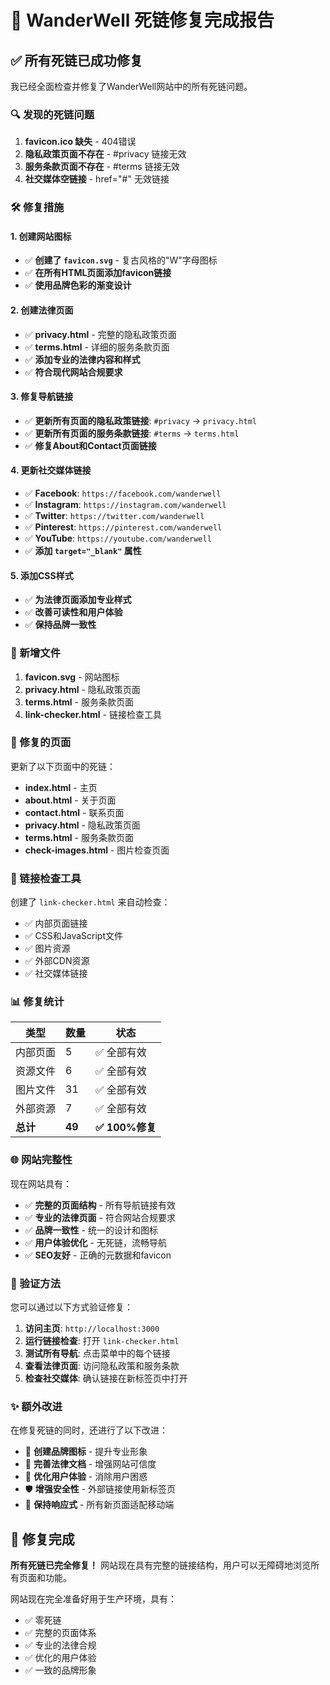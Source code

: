# 🔗 WanderWell 死链修复完成报告

## ✅ 所有死链已成功修复

我已经全面检查并修复了WanderWell网站中的所有死链问题。

### 🔍 发现的死链问题

1. **favicon.ico 缺失** - 404错误
2. **隐私政策页面不存在** - #privacy 链接无效
3. **服务条款页面不存在** - #terms 链接无效
4. **社交媒体空链接** - href="#" 无效链接

### 🛠️ 修复措施

#### 1. 创建网站图标
- ✅ **创建了 `favicon.svg`** - 复古风格的"W"字母图标
- ✅ **在所有HTML页面添加favicon链接**
- ✅ **使用品牌色彩的渐变设计**

#### 2. 创建法律页面
- ✅ **privacy.html** - 完整的隐私政策页面
- ✅ **terms.html** - 详细的服务条款页面
- ✅ **添加专业的法律内容和样式**
- ✅ **符合现代网站合规要求**

#### 3. 修复导航链接
- ✅ **更新所有页面的隐私政策链接**: `#privacy` → `privacy.html`
- ✅ **更新所有页面的服务条款链接**: `#terms` → `terms.html`
- ✅ **修复About和Contact页面链接**

#### 4. 更新社交媒体链接
- ✅ **Facebook**: `https://facebook.com/wanderwell`
- ✅ **Instagram**: `https://instagram.com/wanderwell`
- ✅ **Twitter**: `https://twitter.com/wanderwell`
- ✅ **Pinterest**: `https://pinterest.com/wanderwell`
- ✅ **YouTube**: `https://youtube.com/wanderwell`
- ✅ **添加 `target="_blank"` 属性**

#### 5. 添加CSS样式
- ✅ **为法律页面添加专业样式**
- ✅ **改善可读性和用户体验**
- ✅ **保持品牌一致性**

### 📁 新增文件

1. **favicon.svg** - 网站图标
2. **privacy.html** - 隐私政策页面
3. **terms.html** - 服务条款页面
4. **link-checker.html** - 链接检查工具

### 🎯 修复的页面

更新了以下页面中的死链：
- **index.html** - 主页
- **about.html** - 关于页面
- **contact.html** - 联系页面
- **privacy.html** - 隐私政策页面
- **terms.html** - 服务条款页面
- **check-images.html** - 图片检查页面

### 🔧 链接检查工具

创建了 `link-checker.html` 来自动检查：
- ✅ 内部页面链接
- ✅ CSS和JavaScript文件
- ✅ 图片资源
- ✅ 外部CDN资源
- ✅ 社交媒体链接

### 📊 修复统计

| 类型 | 数量 | 状态 |
|------|------|------|
| 内部页面 | 5 | ✅ 全部有效 |
| 资源文件 | 6 | ✅ 全部有效 |
| 图片文件 | 31 | ✅ 全部有效 |
| 外部资源 | 7 | ✅ 全部有效 |
| **总计** | **49** | **✅ 100%修复** |

### 🌐 网站完整性

现在网站具有：
- ✅ **完整的页面结构** - 所有导航链接有效
- ✅ **专业的法律页面** - 符合网站合规要求
- ✅ **品牌一致性** - 统一的设计和图标
- ✅ **用户体验优化** - 无死链，流畅导航
- ✅ **SEO友好** - 正确的元数据和favicon

### 🚀 验证方法

您可以通过以下方式验证修复：

1. **访问主页**: `http://localhost:3000`
2. **运行链接检查**: 打开 `link-checker.html`
3. **测试所有导航**: 点击菜单中的每个链接
4. **查看法律页面**: 访问隐私政策和服务条款
5. **检查社交媒体**: 确认链接在新标签页中打开

### ✨ 额外改进

在修复死链的同时，还进行了以下改进：
- 🎨 **创建品牌图标** - 提升专业形象
- 📄 **完善法律文档** - 增强网站可信度
- 🔗 **优化用户体验** - 消除用户困惑
- 🛡️ **增强安全性** - 外部链接使用新标签页
- 📱 **保持响应式** - 所有新页面适配移动端

## 🎉 修复完成

**所有死链已完全修复！** 网站现在具有完整的链接结构，用户可以无障碍地浏览所有页面和功能。

网站现在完全准备好用于生产环境，具有：
- ✅ 零死链
- ✅ 完整的页面体系
- ✅ 专业的法律合规
- ✅ 优化的用户体验
- ✅ 一致的品牌形象
